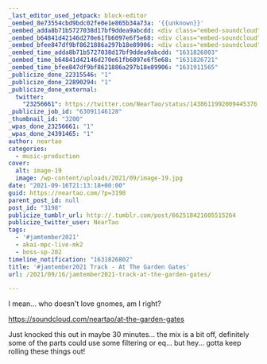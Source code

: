 ```yaml
---
_last_editor_used_jetpack: block-editor
_oembed_8e73554cbd9bdc02fe0e1e865b34a73a: '{{unknown}}'
_oembed_adda8b71b5727038d17bf9ddea9abcdd: <div class="embed-soundcloud"><iframe title="At The Garden Gates by NearTao" width="620" height="400" scrolling="no" frameborder="no" src="https://w.soundcloud.com/player/?visual=true&url=https%3A%2F%2Fapi.soundcloud.com%2Ftracks%2F1125961900&show_artwork=true&maxheight=930&maxwidth=620"></iframe></div>
_oembed_b64841d42146d270e61fb6097e6f5e68: <div class="embed-soundcloud"><iframe title="At The Garden Gates by NearTao" width="750" height="400" scrolling="no" frameborder="no" src="https://w.soundcloud.com/player/?visual=true&url=https%3A%2F%2Fapi.soundcloud.com%2Ftracks%2F1125961900&show_artwork=true&maxheight=1000&maxwidth=750"></iframe></div>
_oembed_bfee847df9bf8621886a297b18e89906: <div class="embed-soundcloud"><iframe title="At The Garden Gates by NearTao" width="500" height="400" scrolling="no" frameborder="no" src="https://w.soundcloud.com/player/?visual=true&url=https%3A%2F%2Fapi.soundcloud.com%2Ftracks%2F1125961900&show_artwork=true&maxheight=750&maxwidth=500"></iframe></div>
_oembed_time_adda8b71b5727038d17bf9ddea9abcdd: "1631826803"
_oembed_time_b64841d42146d270e61fb6097e6f5e68: "1631826721"
_oembed_time_bfee847df9bf8621886a297b18e89906: "1631911565"
_publicize_done_22315546: "1"
_publicize_done_22890294: "1"
_publicize_done_external:
  twitter:
    "23256661": https://twitter.com/NearTao/status/1438611992009445376
_publicize_job_id: "63091146128"
_thumbnail_id: "3200"
_wpas_done_23256661: "1"
_wpas_done_24391465: "1"
author: neartao
categories:
  - music-production
cover:
  alt: image-19
  image: /wp-content/uploads/2021/09/image-19.jpg
date: "2021-09-16T21:13:18+00:00"
guid: https://neartao.com/?p=3198
parent_post_id: null
post_id: "3198"
publicize_tumblr_url: http://.tumblr.com/post/662518421605515264
publicize_twitter_user: NearTao
tags:
  - '#jamtember2021'
  - akai-mpc-live-mk2
  - boss-sp-202
timeline_notification: "1631826802"
title: '#jamtember2021 Track - At The Garden Gates'
url: /2021/09/16/jamtember2021-track-at-the-garden-gates/

---
```

I mean... who doesn't love gnomes, am I right?

https://soundcloud.com/neartao/at-the-garden-gates

Just knocked this out in maybe 30 minutes... the mix is a bit off, definitely some of the parts could use some filtering or eq... but hey... gotta keep rolling these things out!

